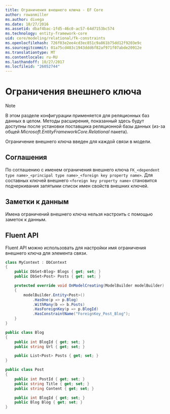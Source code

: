 ```yaml
---
title: Ограничения внешнего ключа - EF Core
author: rowanmiller
ms.author: divega
ms.date: 10/27/2016
ms.assetid: dbaf4bac-1fd5-46c0-ac57-64d7153bc574
ms.technology: entity-framework-core
uid: core/modeling/relational/fk-constraints
ms.openlocfilehash: 726f03e2ee4cd3ec851c9a861b75dd12f9203e9c
ms.sourcegitcommit: 01a75cd483c1943ddd6f82af971f07abde20912e
ms.translationtype: MT
ms.contentlocale: ru-RU
ms.lasthandoff: 10/27/2017
ms.locfileid: "26052744"
---
```

# <a name="foreign-key-constraints"></a>Ограничения внешнего ключа

> [!NOTE]  
> В этом разделе конфигурации применяется для реляционных баз данных в целом. Методы расширения, показанный здесь будут доступны после установки поставщика реляционной базы данных (из-за общей *Microsoft.EntityFrameworkCore.Relational* пакета).

Ограничение внешнего ключа введен для каждой связи в модели.

## <a name="conventions"></a>Соглашения

По соглашению с именем ограничения внешнего ключа `FK_<dependent type name>_<principal type name>_<foreign key property name>`. Для составных ключей внешнего `<foreign key property name>` становится подчеркивания запятыми список имен свойств внешних ключей.

## <a name="data-annotations"></a>Заметки к данным

Имена ограничений внешнего ключа нельзя настроить с помощью заметок к данным.

## <a name="fluent-api"></a>Fluent API

Fluent API можно использовать для настройки имя ограничения внешнего ключа для элемента связи.

<!-- [!code-csharp[Main](samples/core/relational/Modeling/FluentAPI/Samples/Relational/RelationshipConstraintName.cs?highlight=12)] -->
``` csharp
class MyContext : DbContext
{
    public DbSet<Blog> Blogs { get; set; }
    public DbSet<Post> Posts { get; set; }

    protected override void OnModelCreating(ModelBuilder modelBuilder)
    {
        modelBuilder.Entity<Post>()
            .HasOne(p => p.Blog)
            .WithMany(b => b.Posts)
            .HasForeignKey(p => p.BlogId)
            .HasConstraintName("ForeignKey_Post_Blog");
    }
}

public class Blog
{
    public int BlogId { get; set; }
    public string Url { get; set; }

    public List<Post> Posts { get; set; }
}

public class Post
{
    public int PostId { get; set; }
    public string Title { get; set; }
    public string Content { get; set; }

    public int BlogId { get; set; }
    public Blog Blog { get; set; }
}
```
